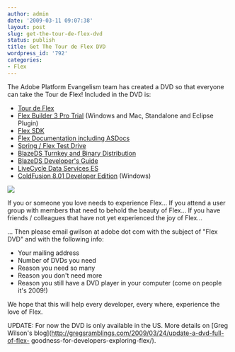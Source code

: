 ```yaml
---
author: admin
date: '2009-03-11 09:07:38'
layout: post
slug: get-the-tour-de-flex-dvd
status: publish
title: Get The Tour de Flex DVD
wordpress_id: '792'
categories:
- Flex
---
```


The Adobe Platform Evangelism team has created a DVD so that everyone can take
the Tour de Flex! Included in the DVD is:

  * [Tour de Flex](http://flex.org/tour)
  * [Flex Builder 3 Pro Trial](http://www.adobe.com/go/flex_trial) (Windows and Mac, Standalone and Eclipse Plugin)
  * [Flex SDK](http://opensource.adobe.com/wiki/display/flexsdk/Flex+SDK)
  * [Flex Documentation including ASDocs](http://www.adobe.com/support/documentation/en/flex/)
  * [Spring / Flex Test Drive](http://coenraets.org/blog/2009/01/new-springblazeds-integration-test-drive/)
  * [BlazeDS Turnkey and Binary Distribution](http://opensource.adobe.com/wiki/display/blazeds/BlazeDS/)
  * [BlazeDS Developer's Guide](http://opensource.adobe.com/wiki/display/blazeds/Developer+Documentation)
  * [LiveCycle Data Services ES](http://www.adobe.com/products/livecycle/dataservices/)
  * [ColdFusion 8.01 Developer Edition](http://www.adobe.com/products/coldfusion/) (Windows)
  
![](http://gregorywilson.smugmug.com/photos/481862016_uE9fw-M.jpg)

If you or someone you love needs to experience Flex... If you attend a user
group with members that need to behold the beauty of Flex... If you have
friends / colleagues that have not yet experienced the joy of Flex...

... Then please email gwilson at adobe dot com with the subject of "Flex DVD"
and with the following info:

  * Your mailing address
  * Number of DVDs you need
  * Reason you need so many
  * Reason you don't need more
  * Reason you still have a DVD player in your computer (come on people it's 2009!)
  
We hope that this will help every developer, every where, experience the love
of Flex.

</CrazyFlexEvangelistPersona>

UPDATE: For now the DVD is only available in the US. More details on [Greg
Wilson's blog](http://gregsramblings.com/2009/03/24/update-a-dvd-full-of-flex-
goodness-for-developers-exploring-flex/).

